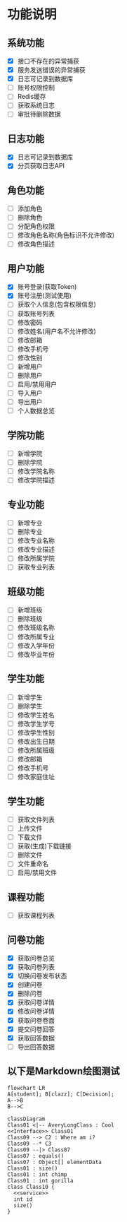 # 功能说明

## 系统功能

- [x] 接口不存在的异常捕获
- [x] 服务发送错误的异常捕获
- [x] 日志可记录到数据库
- [ ] 账号权限控制
- [ ] Redis缓存
- [ ] 获取系统日志
- [ ] 审批待删除数据

## 日志功能

- [x] 日志可记录到数据库
- [x] 分页获取日志API

## 角色功能

- [ ] 添加角色
- [ ] 删除角色
- [ ] 分配角色权限
- [ ] 修改角色名称(角色标识不允许修改)
- [ ] 修改角色描述

## 用户功能

- [x] 账号登录(获取Token)
- [x] 账号注册(测试使用)
- [ ] 获取个人信息(包含权限信息)
- [ ] 获取账号列表
- [ ] 修改密码
- [ ] 修改姓名(用户名不允许修改)
- [ ] 修改邮箱
- [ ] 修改手机号
- [ ] 修改性别
- [ ] 新增用户
- [ ] 删除用户
- [ ] 启用/禁用用户
- [ ] 导入用户
- [ ] 导出用户
- [ ] 个人数据总览

## 学院功能

- [ ] 新增学院
- [ ] 删除学院
- [ ] 修改学院名称
- [ ] 修改学院描述

## 专业功能

- [ ] 新增专业
- [ ] 删除专业
- [ ] 修改专业名称
- [ ] 修改专业描述
- [ ] 修改所属学院
- [ ] 获取专业列表

## 班级功能

- [ ] 新增班级
- [ ] 删除班级
- [ ] 修改班级名称
- [ ] 修改所属专业
- [ ] 修改入学年份
- [ ] 修改毕业年份

## 学生功能

- [ ] 新增学生
- [ ] 删除学生
- [ ] 修改学生姓名
- [ ] 修改学生学号
- [ ] 修改学生性别
- [ ] 修改出生日期
- [ ] 修改所属班级
- [ ] 修改邮箱
- [ ] 修改手机号
- [ ] 修改家庭住址

## 学生功能

- [ ] 获取文件列表
- [ ] 上传文件
- [ ] 下载文件
- [ ] 获取(生成)下载链接
- [ ] 删除文件
- [ ] 文件重命名
- [ ] 启用/禁用文件

## 课程功能

- [ ] 获取课程列表

## 问卷功能

- [x] 获取问卷总览
- [x] 获取问卷列表
- [x] 切换问卷发布状态
- [x] 创建问卷
- [x] 删除问卷
- [x] 获取问卷详情
- [x] 修改问卷详情
- [x] 获取问卷卷面
- [x] 提交问卷回答
- [x] 获取回答数据
- [ ] 导出回答数据

## 以下是Markdown绘图测试

```mermaid
flowchart LR
A[student]; B[clazz]; C[Decision];
A-->B
B-->C
```

```mermaid
classDiagram
Class01 <|-- AveryLongClass : Cool
<<Interface>> Class01
Class09 --> C2 : Where am i?
Class09 --* C3
Class09 --|> Class07
Class07 : equals()
Class07 : Object[] elementData
Class01 : size()
Class01 : int chimp
Class01 : int gorilla
class Class10 {
  <<service>>
  int id
  size()
}
```

